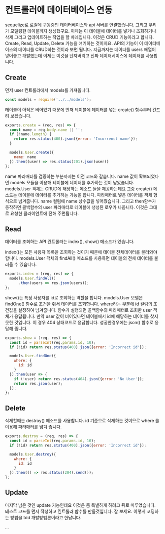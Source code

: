컨트롤러에 데이터베이스 연동
====================

sequelize로 로컬에 구동중인 데이터베이스와 api 서버를 연결했습니다. 그리고 우리가 모델링한 테이블까지 생성했구요. 이제는 이 테이블에 데이터를 넣거나 조회하거나 삭제 그리고 업데이트하는 작업을 할 차례입니다. 이것은 CRUD 기능이라고 합니다. Create, Read, Update, Delete 기능을 얘기하는 것이지요. API의 기능이 이 데이터베이스의 데이터를 CRUD하는 것이라 보면 됩니다. 지금까지는 데이터를 users 배열어 넣어놓고 개발했는데 이제는 이것을 던져버리고 진짜 데이터베이스에 데이터를 사용합니다.

## Create

먼저 user 컨트롤러에서 models를 가져옵니다.

```javascript
const models = require('../../models');
```

테이블이 아직은 비어있기 때문에 먼저 테이블에 데이터를 넣는 create() 함수부터 건드려 보겠습니다.

```javascript
exports.create = (req, res) => {
  const name = req.body.name || '';
  if (!name.length) {
    return res.status(400).json({error: 'Incorrenct name'});
  }

  models.User.create({
    name: name
  }).then((user) => res.status(201).json(user))
};
```

name 파라매터를 검증하는 부분까지는 이전 코드와 같습니다. name 값이 확보되었다면 models 모듈을 이용해 테이블에 데이터를 추가하는 것이 남았습니다. models.User 객체는 CRUD에 해당하는 메소드 들을 제공하는데요 그중 create() 메소드는 테이블에 데이터를 추가하는 기능을 합니다. 파라매터로 넣은 데이터를 객체 형식으로 넘겨줍니다. name 컬럼에 name 상수값을 넣어줬습니다. 그리고 then함수가 동작하면 콜백함수의 user 파라매터로 테이블에 생성된 로우가 나옵니다. 이것은 그대로 요청한 클라이언트에 전해 주면됩니다.

## Read

데이터를 조회하는 API 컨트롤러는 index(), show() 메소드가 있습니다.

index()는 모든 사용자 목록을 조회하는 것이기 때문에 테이블 전체데이터를 불러와야합니다.  models.User 객체의 findAll() 메소드를 사용하면 테이블의 전체 데이터를 불러올 수 있습니다.

```javascript
exports.index = (req, res) => {
  models.User.findAll()
      .then(users => res.json(users));
};
```

show()는 특정 사용자를 id로 조회하는 역할을 합니다. models.User 모델은 findOne() 함수로 조건을 줘서 데이터를 조회합니다. where라는 부분에 id 컬럼의 조건값을 설정하여 넘겨줍니다. 함수가 실행되면 콜백함수의 파라매터로 조회한 user 객체가 응답됩니다. 만약 user 값이 비어있다면 테이블에서 id에 해당하는 데이터를 찾지 못한 것입니다. 이 경우 404 상태코드로 응답합니다. 성공한경우에는 json() 함수로 응답해 줍니다.

```javascript
exports.show = (req, res) => {
  const id = parseInt(req.params.id, 10);
  if (!id) return res.status(400).json({error: 'Incorrect id'});

  models.User.findOne({
    where: {
      id: id
    }
  }).then(user => {
    if (!user) return res.status(404).json({error: 'No User'});
    return res.json(user);
  });
};
```

## Delete

삭제할때는 destroy() 메소드를 사용합니다. id 기준으로 삭제하는 것이므로 where 를 이용해 파라매터를 넘겨 줍니다.

```javascript
exports.destroy = (req, res) => {
  const id = parseInt(req.params.id, 10);
  if (!id) return res.status(400).json({error: 'Incorrect id'});

  models.User.destroy({
    where: {
      id: id
    }
  }).then(() => res.status(204).send());
};
```

## Update

마지막 남은 것인 update 기능인데요 이것은 좀 특별하게 하려고 뒤로 미루었습니다. 테스트 코드를 먼저 작성하고 컨트롤러 함수를 만들것입니다. 잘 보세요. 이렇게 코딩하는 방법을 tdd 개발방법론이라고 한답니다.

...
